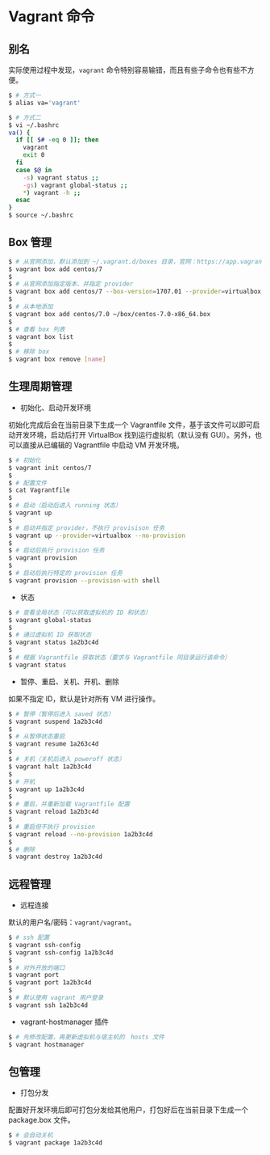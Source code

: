 # Vagrant 命令

## 别名

实际使用过程中发现，`vagrant` 命令特别容易输错，而且有些子命令也有些不方便。

```bash
$ # 方式一
$ alias va='vagrant'

$ # 方式二
$ vi ~/.bashrc
va() {
  if [[ $# -eq 0 ]]; then
    vagrant
    exit 0
  fi
  case $@ in
    -s) vagrant status ;;
    -gs) vagrant global-status ;;
    *) vagrant -h ;;
  esac
}
$ source ~/.bashrc

```

## Box 管理

```bash
$ # 从官网添加，默认添加到 ~/.vagrant.d/boxes 目录，官网：https://app.vagrantup.com/boxes/search
$ vagrant box add centos/7
$
$ # 从官网添加指定版本、并指定 provider
$ vagrant box add centos/7 --box-version=1707.01 --provider=virtualbox
$
$ # 从本地添加
$ vagrant box add centos/7.0 ~/box/centos-7.0-x86_64.box
$
$ # 查看 box 列表
$ vagrant box list
$
$ # 移除 box
$ vagrant box remove [name]
```


## 生理周期管理

* 初始化、启动开发环境

初始化完成后会在当前目录下生成一个 Vagrantfile 文件，基于该文件可以即可启动开发环境，启动后打开 VirtualBox 找到运行虚拟机（默认没有 GUI）。另外，也可以直接从已编辑的 Vagrantfile 中启动 VM 开发环境。

```bash
$ # 初始化
$ vagrant init centos/7
$
$ # 配置文件
$ cat Vagrantfile
$
$ # 启动（启动后进入 running 状态）
$ vagrant up
$
$ # 启动并指定 provider，不执行 provisison 任务
$ vagrant up --provider=virtualbox --no-provision
$
$ # 启动后执行 provision 任务
$ vagrant provision
$
$ # 启动后执行特定的 provision 任务
$ vagrant provision --provision-with shell
```

* 状态

```bash
$ # 查看全局状态（可以获取虚拟机的 ID 和状态）
$ vagrant global-status
$
$ # 通过虚拟机 ID 获取状态
$ vagrant status 1a2b3c4d
$
$ # 根据 Vagrantfile 获取状态（要求与 Vagrantfile 同目录运行该命令）
$ vagrant status
```

* 暂停、重启、关机、开机、删除

如果不指定 ID，默认是针对所有 VM 进行操作。

```bash
$ # 暂停（暂停后进入 saved 状态）
$ vagrant suspend 1a2b3c4d
$
$ # 从暂停状态重启
$ vagrant resume 1a263c4d
$
$ # 关机（关机后进入 poweroff 状态）
$ vagrant halt 1a2b3c4d
$
$ # 开机
$ vagrant up 1a2b3c4d
$
$ # 重启，并重新加载 Vagrantfile 配置
$ vagrant reload 1a2b3c4d
$
$ # 重启但不执行 provision
$ vagrant reload --no-provision 1a2b3c4d
$
$ # 删除
$ vagrant destroy 1a2b3c4d
```


## 远程管理

* 远程连接

默认的用户名/密码：`vagrant/vagrant`。

```bash
$ # ssh 配置
$ vagrant ssh-config
$ vagrant ssh-config 1a2b3c4d
$
$ # 对外开放的端口
$ vagrant port
$ vagrant port 1a2b3c4d
$
$ # 默认使用 vagrant 用户登录
$ vagrant ssh 1a2b3c4d
```

* vagrant-hostmanager 插件

```bash
$ # 先修改配置，再更新虚拟机与宿主机的　hosts 文件
$ vagrant hostmanager
```


## 包管理

* 打包分发

配置好开发环境后即可打包分发给其他用户，打包好后在当前目录下生成一个 package.box 文件。

```bash
$ # 会自动关机
$ vagrant package 1a2b3c4d
```